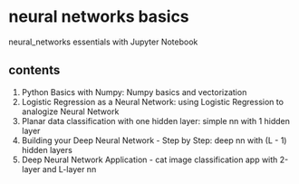 # neural networks basics

neural_networks essentials with Jupyter Notebook

## contents

1. Python Basics with Numpy: Numpy basics and vectorization
2. Logistic Regression as a Neural Network: using Logistic Regression to analogize Neural Network
3. Planar data classification with one hidden layer: simple nn with 1 hidden layer
4. Building your Deep Neural Network - Step by Step: deep nn with (L - 1) hidden layers
5. Deep Neural Network Application - cat image classification app with 2-layer and L-layer nn
